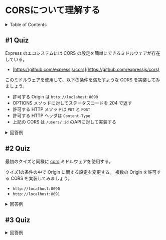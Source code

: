 # CORSについて理解する

<!-- START doctoc generated TOC please keep comment here to allow auto update -->
<!-- DON'T EDIT THIS SECTION, INSTEAD RE-RUN doctoc TO UPDATE -->
<details>
<summary>Table of Contents</summary>

- [&#035;1 Quiz](#1-quiz)
- [&#035;2 Quiz](#2-quiz)
- [&#035;3 Quiz](#3-quiz)

</details>
<!-- END doctoc generated TOC please keep comment here to allow auto update -->

## #1 Quiz

Express のエコシステムには CORS の設定を簡単にできるミドルウェアが存在している。

- [https://github.com/expressjs/cors](https://github.com/expressjs/cors)

このミドルウェアを使用して、以下の条件を満たすような CORS を実装してみましょう。

- 許可する Origin は `http://loclahost:8090`
- OPTIONS メソッドに対してステータスコードを 204 で返す
- 許可する HTTP メソッドは `PUT` と `POST`
- 許可する HTTP ヘッダは `Content-Type`
- 上記の CORS は `/users/:id` のAPIに対して実装する

<details>
<summary>回答例</summary>

</details>

## #2 Quiz

最初のクイズと同様に [cors](https://github.com/expressjs/cors) ミドルウェアを使用する。

クイズ1の条件の中で Origin に関する設定を変更する。
複数の Origin を許可する CORS を実装してみましょう。

- `http://localhost:8090`
- `http://localhost:8091`

<details>
<summary>回答例</summary>

</details>

## #3 Quiz

<details>
<summary>回答例</summary>
</details>
